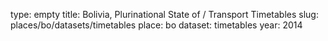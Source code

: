 type: empty
title: Bolivia, Plurinational State of / Transport Timetables
slug: places/bo/datasets/timetables
place: bo
dataset: timetables
year: 2014
